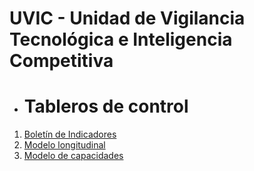 # UVIC - Unidad de Vigilancia Tecnológica e Inteligencia Competitiva

- # Tableros de control
1. [Boletín de Indicadores](https://app.powerbi.com/view?r=eyJrIjoiNTNmMDdhNTItZDZiZi00NTk2LWI5MmItMTE5ZGUwMDQwNzRhIiwidCI6ImIxNTk2YThmLWMxNzYtNGNlZS1hN2ZhLTNjMTk1YjY0MTA1MSIsImMiOjR9)
2. [Modelo longitudinal](https://app.powerbi.com/view?r=eyJrIjoiNzc0MTc2MTAtNGM1Zi00ZWE0LWJkMTQtNGU0NWFhODI5YWE3IiwidCI6ImIxNTk2YThmLWMxNzYtNGNlZS1hN2ZhLTNjMTk1YjY0MTA1MSIsImMiOjR9)
3. [Modelo de capacidades](https://app.powerbi.com/view?r=eyJrIjoiMTMyNTU3M2UtNzY3NC00YWExLTllZjktZmQ3NWYxMmEzOTVhIiwidCI6ImIxNTk2YThmLWMxNzYtNGNlZS1hN2ZhLTNjMTk1YjY0MTA1MSIsImMiOjR9)
